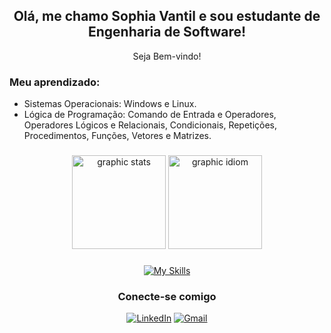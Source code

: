 <h2 align="center"> Olá, me chamo Sophia Vantil e sou estudante de Engenharia de Software! </h2>
<div align="center"> Seja Bem-vindo! </div>

### Meu aprendizado:
- Sistemas Operacionais: Windows e Linux.
- Lógica de Programação: Comando de Entrada e Operadores, Operadores Lógicos e Relacionais, Condicionais, Repetições, Procedimentos, Funções, Vetores e Matrizes.



###
<div align="center"> 
<img src="https://github-readme-stats.vercel.app/api?username=sophiavantil&show_icons=true&theme=midnight-purple" height="150" alt="graphic stats" />
  <img src="https://github-readme-stats.vercel.app/api/top-langs/?username=sophiavantil&layout=compact&theme=midnight-purple" height="150" alt="graphic idiom" />
</div>

###
<div align="center">
  
[![My Skills](https://skillicons.dev/icons?i=html,css,js,py,windows,linux,aws,vscode&theme=dark)](https://skillicons.dev)
</div>

<div align="center">
  
### Conecte-se comigo
[![LinkedIn](https://img.shields.io/badge/LinkedIn-8A2BE2?style=for-the-badge&logo=linkedin&logoColor=white)](https://www.linkedin.com/in/sophiavantil)
[![Gmail](https://img.shields.io/badge/Gmail-8A2BE2?style=for-the-badge&logo=gmail&logoColor=white)](mailto:sophiavantildc@gmail.com)
</div>
